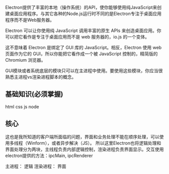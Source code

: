Electron提供了丰富的本地（操作系统）的API，使你能够使用纯JavaScript来创建桌面应用程序。与其它各种的Node.js运行时不同的是Electron专注于桌面应用程序而不是Web服务器。

Electron 可以让你使用纯 JavaScript 调用丰富的原生 APIs 来创造桌面应用。你可以把它看作是专注于桌面应用而不是 web 服务器的，io.js 的一个变体。

这不意味着 Electron 是绑定了 GUI 库的 JavaScript。相反，Electron 使用 web 页面作为它的 GUI，所以你能把它看作成一个被 JavaScript 控制的，精简版的 Chromium 浏览器。

GUI模块或者系统底层的模块只可以在主进程中使用。要使用这些模块，你应当很熟悉主进程vs渲染进程脚本的概念。

## 基础知识(必须掌握)
html
css
js
node


## 核心
这也是我所知道的客户端所面临的问题，界面和业务处理不能在顺序处理，可以使用多线程（Winform），或者异步解决（JS）。
所以这里Electron也将逻辑处理和界面处理分为两块，主线程负责内部逻辑控制，渲染进程负责界面显示。交互使用electron提供的方法：ipcMain, ipcRenderer

主进程： 逻辑
渲染进程： 界面